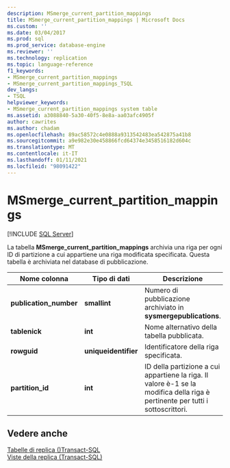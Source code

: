 ```yaml
---
description: MSmerge_current_partition_mappings
title: MSmerge_current_partition_mappings | Microsoft Docs
ms.custom: ''
ms.date: 03/04/2017
ms.prod: sql
ms.prod_service: database-engine
ms.reviewer: ''
ms.technology: replication
ms.topic: language-reference
f1_keywords:
- MSmerge_current_partition_mappings
- MSmerge_current_partition_mappings_TSQL
dev_langs:
- TSQL
helpviewer_keywords:
- MSmerge_current_partition_mappings system table
ms.assetid: a3088840-5a30-40f5-8e8a-aa03afc4905f
author: cawrites
ms.author: chadam
ms.openlocfilehash: 89ac58572c4e0888a9313542483ea542875a41b8
ms.sourcegitcommit: a9e982e30e458866fcd64374e3458516182d604c
ms.translationtype: MT
ms.contentlocale: it-IT
ms.lasthandoff: 01/11/2021
ms.locfileid: "98091422"
---
```

# <a name="msmerge_current_partition_mappings"></a>MSmerge_current_partition_mappings
[!INCLUDE [SQL Server](../../includes/applies-to-version/sqlserver.md)]

  La tabella **MSmerge_current_partition_mappings** archivia una riga per ogni ID di partizione a cui appartiene una riga modificata specificata. Questa tabella è archiviata nel database di pubblicazione.  
  
|Nome colonna|Tipo di dati|Descrizione|  
|-----------------|---------------|-----------------|  
|**publication_number**|**smallint**|Numero di pubblicazione archiviato in **sysmergepublications**.|  
|**tablenick**|**int**|Nome alternativo della tabella pubblicata.|  
|**rowguid**|**uniqueidentifier**|Identificatore della riga specificata.|  
|**partition_id**|**int**|ID della partizione a cui appartiene la riga. Il valore è-1 se la modifica della riga è pertinente per tutti i sottoscrittori.|  
  
## <a name="see-also"></a>Vedere anche  
 [Tabelle di replica &#40;&#41;Transact-SQL ](../../relational-databases/system-tables/replication-tables-transact-sql.md)   
 [Viste della replica &#40;Transact-SQL&#41;](../../relational-databases/system-views/replication-views-transact-sql.md)  
  
  
